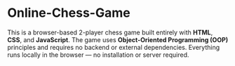 # Online-Chess-Game
This is a browser-based 2-player chess game built entirely with **HTML**, **CSS**, and **JavaScript**. The game uses **Object-Oriented Programming (OOP)** principles and requires no backend or external dependencies.  Everything runs locally in the browser — no installation or server required.
